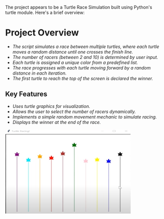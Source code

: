 The project appears to be a Turtle Race Simulation built using Python's turtle module. Here's a brief overview:

# Project Overview
- *The script simulates a race between multiple turtles, where each turtle moves a random distance until one crosses the finish line.*
- *The number of racers (between 2 and 10) is determined by user input.*</br>
- *Each turtle is assigned a unique color from a predefined list.*</br>
- *The race progresses with each turtle moving forward by a random distance in each iteration.*</br>
- *The first turtle to reach the top of the screen is declared the winner.*</br>
## Key Features
- *Uses turtle graphics for visualization.*</br>
- *Allows the user to select the number of racers dynamically.*</br>
- *Implements a simple random movement mechanic to simulate racing.*</br>
- *Displays the winner at the end of the race.*</br>

<img align="center" width="400" height="270" src="https://github.com/Shihab27/Turtle_Racing_Game/blob/main/turtle_race_simulation.png">
